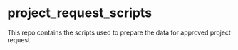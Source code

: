 # project_request_scripts
This repo contains the scripts used to prepare the data for approved project request
